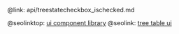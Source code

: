 @link: api/treestatecheckbox_ischecked.md

@seolinktop: [ui component library](https://webix.com)
@seolink: [tree table ui](https://webix.com/widget/treetable/)